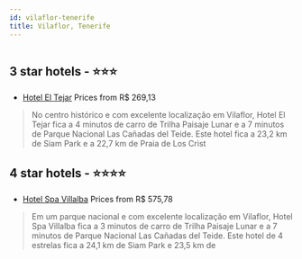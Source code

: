 ```yaml
---
id: vilaflor-tenerife
title: Vilaflor, Tenerife
---
```


<center><img src="https://i.travelapi.com/hotels/2000000/1470000/1468500/1468498/4461fdd1_z.jpg" alt="" /></center>


##  3 star hotels - ⭐️⭐️⭐️

-    [Hotel El Tejar](https://us.hurb.com/hotels/vilaflor/hotel-el-tejar-HT-QY8E?cmp=18055) Prices from R$ 269,13
   > No centro histórico e com excelente localização em Vilaflor, Hotel El Tejar fica a 4 minutos de carro de Trilha Paisaje Lunar e a 7 minutos de Parque Nacional Las Cañadas del Teide.  Este hotel fica a 23,2 km de Siam Park e a 22,7 km de Praia de Los Crist

##  4 star hotels - ⭐️⭐️⭐️⭐️

-    [Hotel Spa Villalba](https://us.hurb.com/hotels/vilaflor/hotel-spa-villalba-HT-N4QW?cmp=18055) Prices from R$ 575,78
   > Em um parque nacional e com excelente localização em Vilaflor, Hotel Spa Villalba fica a 3 minutos de carro de Trilha Paisaje Lunar e a 7 minutos de Parque Nacional Las Cañadas del Teide.  Este hotel de 4 estrelas fica a 24,1 km de Siam Park e 23,5 km de 
